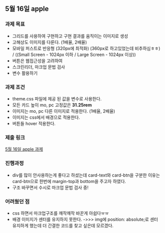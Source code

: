 ## 5월 16일 apple

### 과제 목표
- 그리드를 사용하여 구현하고 구현 결과를 움직이는 이미지로 생성
- 고해상도 이미지를 다룬다. (1배율, 2배율)
- 모바일 퍼스트로 반응형 (320px에 최적화) (360px로 하고있었는데 비추하심ㅎㅎ) / ((Small Screen - 1024px 이하 / Large Screen - 1024px 이상))
- 버튼은 웹접근성을 고려하여
- 스크린리더, 마크업 문법 검사
- 변수 활용하기

### 과제 조건
- theme.css 파일에 제공 된 값을 변수로 사용한다.
- 모든 카드 높이 mo, pc 고정값은 <b>31.25rem</b>
- 이미지는 mo, pc 다른 이미지로 적용한다. (1배율, 2배율)
- 이미지는 css에서 배경으로 적용한다.
- 버튼들 hover 적용한다.

### 제출 링크
[5월 16일 apple 과제](https://github.com/yun-narae/homework/tree/main/apple)

### 진행과정
- div를 많이 안사용하는게 좋다고 하셨는데 card-text와 card-btn을 구분한 이유는 card-btn으로 한번에 margin-top과 bottom을 주고자 하였다.
- 구조 바꾸면서 수시로 마크업 문법 검사 중!

### 어려웠던 점
- css 하면서 마크업구조를 깨작깨작 바꾼게 아쉽다ㅠㅠ
- 배경 이미지가 센터를 유지하지 못한다.
->>> img에 position: absolute;로 센터유지하게 했는데 더 간결한 코드를 찾고 싶은데 모르겠다.
